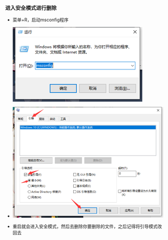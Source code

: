 ### 进入安全模式进行删除

- 菜单+R，启动msconfig程序

  ![image-20201009132149938](image-20201009132149938.png)

- ![image-20201009132245904](image-20201009132245904.png)
- 重启就会进入安全模式，然后去删除你要删除的文件，之后记得将引导模式改回去